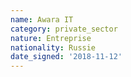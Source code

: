 ```yaml
---
name: Awara IT 
category: private_sector
nature: Entreprise
nationality: Russie
date_signed: '2018-11-12'
---
```

    